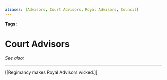 ```yaml
---
aliases: [Advisors, Court Advisors, Royal Advisors, Council]
---
```


**Tags:** 
# Court Advisors
*See also:* 
___
[[Regimancy makes Royal Advisors wicked.]]